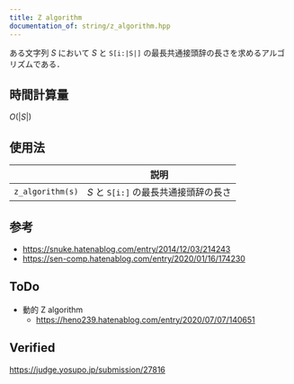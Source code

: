 ```yaml
---
title: Z algorithm
documentation_of: string/z_algorithm.hpp
---
```


ある文字列 $S$ において $S$ と `S[i:|S|]` の最長共通接頭辞の長さを求めるアルゴリズムである．


## 時間計算量

$O(\lvert S \rvert)$


## 使用法

||説明|
|:--:|:--:|
|`z_algorithm(s)`|$S$ と `S[i:]` の最長共通接頭辞の長さ|


## 参考

- https://snuke.hatenablog.com/entry/2014/12/03/214243
- https://sen-comp.hatenablog.com/entry/2020/01/16/174230


## ToDo

- 動的 Z algorithm
  - https://heno239.hatenablog.com/entry/2020/07/07/140651


## Verified

https://judge.yosupo.jp/submission/27816
